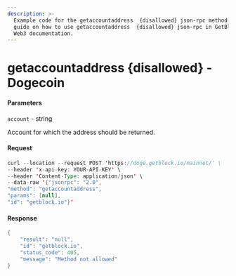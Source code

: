 ```yaml
---
description: >-
  Example code for the getaccountaddress  {disallowed} json-rpc method. Сomplete
  guide on how to use getaccountaddress  {disallowed} json-rpc in GetBlock.io
  Web3 documentation.
---
```


# getaccountaddress {disallowed} - Dogecoin

#### Parameters

`account` - string

Account for which the address should be returned.

#### Request

```java
curl --location --request POST 'https://doge.getblock.io/mainnet/' \
--header 'x-api-key: YOUR-API-KEY' \
--header 'Content-Type: application/json' \
--data-raw '{"jsonrpc": "2.0",
"method": "getaccountaddress",
"params": [null],
"id": "getblock.io"}'
```

#### Response

```java
{
    "result": "null",
    "id": "getblock.io",
    "status_code": 405,
    "message": "Method not allowed"
}
```
